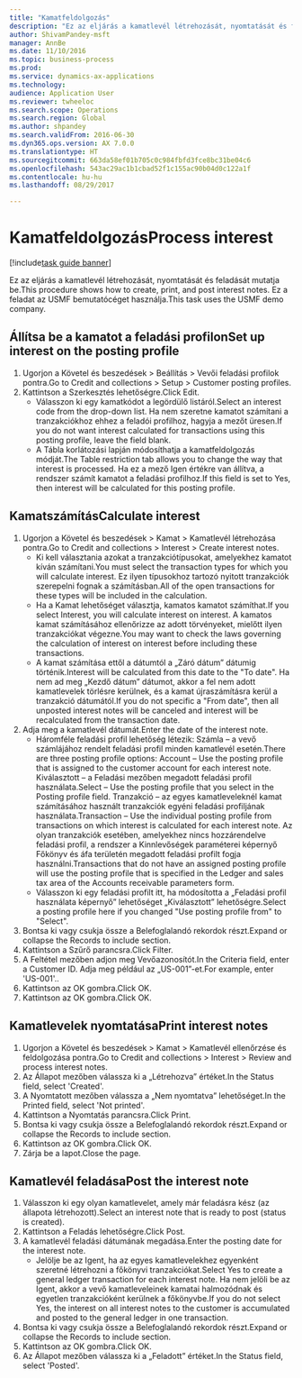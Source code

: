 ```yaml
--- 
title: "Kamatfeldolgozás"
description: "Ez az eljárás a kamatlevél létrehozását, nyomtatását és feladását mutatja be."
author: ShivamPandey-msft
manager: AnnBe
ms.date: 11/10/2016
ms.topic: business-process
ms.prod: 
ms.service: dynamics-ax-applications
ms.technology: 
audience: Application User
ms.reviewer: twheeloc
ms.search.scope: Operations
ms.search.region: Global
ms.author: shpandey
ms.search.validFrom: 2016-06-30
ms.dyn365.ops.version: AX 7.0.0
ms.translationtype: HT
ms.sourcegitcommit: 663da58ef01b705c0c984fbfd3fce8bc31be04c6
ms.openlocfilehash: 543ac29ac1b1cbad52f1c155ac90b04d0c122a1f
ms.contentlocale: hu-hu
ms.lasthandoff: 08/29/2017

---
```

# <a name="process-interest"></a><span data-ttu-id="0d42c-103">Kamatfeldolgozás</span><span class="sxs-lookup"><span data-stu-id="0d42c-103">Process interest</span></span>

[!include[task guide banner](../../includes/task-guide-banner.md)]

<span data-ttu-id="0d42c-104">Ez az eljárás a kamatlevél létrehozását, nyomtatását és feladását mutatja be.</span><span class="sxs-lookup"><span data-stu-id="0d42c-104">This procedure shows how to create, print, and post interest notes.</span></span> <span data-ttu-id="0d42c-105">Ez a feladat az USMF bemutatócéget használja.</span><span class="sxs-lookup"><span data-stu-id="0d42c-105">This task uses the USMF demo company.</span></span>


## <a name="set-up-interest-on-the-posting-profile"></a><span data-ttu-id="0d42c-106">Állítsa be a kamatot a feladási profilon</span><span class="sxs-lookup"><span data-stu-id="0d42c-106">Set up interest on the posting profile</span></span>
1. <span data-ttu-id="0d42c-107">Ugorjon a Követel és beszedések > Beállítás > Vevői feladási profilok pontra.</span><span class="sxs-lookup"><span data-stu-id="0d42c-107">Go to Credit and collections > Setup > Customer posting profiles.</span></span>
2. <span data-ttu-id="0d42c-108">Kattintson a Szerkesztés lehetőségre.</span><span class="sxs-lookup"><span data-stu-id="0d42c-108">Click Edit.</span></span>
    * <span data-ttu-id="0d42c-109">Válasszon ki egy kamatkódot a legördülő listáról.</span><span class="sxs-lookup"><span data-stu-id="0d42c-109">Select an interest code from the drop-down list.</span></span> <span data-ttu-id="0d42c-110">Ha nem szeretne kamatot számítani a tranzakciókhoz ehhez a feladói profilhoz, hagyja a mezőt üresen.</span><span class="sxs-lookup"><span data-stu-id="0d42c-110">If you do not want interest calculated for transactions using this posting profile, leave the field blank.</span></span>  
    * <span data-ttu-id="0d42c-111">A Tábla korlátozási lapján módosíthatja a kamatfeldolgozás módját.</span><span class="sxs-lookup"><span data-stu-id="0d42c-111">The Table restriction tab allows you to change the way that interest is processed.</span></span> <span data-ttu-id="0d42c-112">Ha ez a mező Igen értékre van állítva, a rendszer számít kamatot a feladási profilhoz.</span><span class="sxs-lookup"><span data-stu-id="0d42c-112">If this field is set to Yes, then interest will be calculated for this posting profile.</span></span>  

## <a name="calculate-interest"></a><span data-ttu-id="0d42c-113">Kamatszámítás</span><span class="sxs-lookup"><span data-stu-id="0d42c-113">Calculate interest</span></span>
1. <span data-ttu-id="0d42c-114">Ugorjon a Követel és beszedések > Kamat > Kamatlevél létrehozása pontra.</span><span class="sxs-lookup"><span data-stu-id="0d42c-114">Go to Credit and collections > Interest > Create interest notes.</span></span>
    * <span data-ttu-id="0d42c-115">Ki kell választania azokat a tranzakciótípusokat, amelyekhez kamatot kíván számítani.</span><span class="sxs-lookup"><span data-stu-id="0d42c-115">You must select the transaction types for which you will calculate interest.</span></span> <span data-ttu-id="0d42c-116">Ez ilyen típusokhoz tartozó nyitott tranzakciók szerepelni fognak a számításban.</span><span class="sxs-lookup"><span data-stu-id="0d42c-116">All of the open transactions for these types will be included in the calculation.</span></span>  
    * <span data-ttu-id="0d42c-117">Ha a Kamat lehetőséget választja, kamatos kamatot számíthat.</span><span class="sxs-lookup"><span data-stu-id="0d42c-117">If you select Interest, you will calculate interest on interest.</span></span> <span data-ttu-id="0d42c-118">A kamatos kamat számításához ellenőrizze az adott törvényeket, mielőtt ilyen tranzakciókat végezne.</span><span class="sxs-lookup"><span data-stu-id="0d42c-118">You may want to check the laws governing the calculation of interest on interest before including these transactions.</span></span>  
    * <span data-ttu-id="0d42c-119">A kamat számítása ettől a dátumtól a „Záró dátum” dátumig történik.</span><span class="sxs-lookup"><span data-stu-id="0d42c-119">Interest will be calculated from this date to the "To date".</span></span> <span data-ttu-id="0d42c-120">Ha nem ad meg „Kezdő dátum” dátumot, akkor a fel nem adott kamatlevelek törlésre kerülnek, és a kamat újraszámításra kerül a tranzakció dátumától.</span><span class="sxs-lookup"><span data-stu-id="0d42c-120">If you do not specific a "From date", then all unposted interest notes will be canceled and interest will be recalculated from the transaction date.</span></span>  
2. <span data-ttu-id="0d42c-121">Adja meg a kamatlevél dátumát.</span><span class="sxs-lookup"><span data-stu-id="0d42c-121">Enter the date of the interest note.</span></span>
    * <span data-ttu-id="0d42c-122">Háromféle feladási profil lehetőség létezik: Számla – a vevő számlájához rendelt feladási profil minden kamatlevél esetén.</span><span class="sxs-lookup"><span data-stu-id="0d42c-122">There are three posting profile options:   Account – Use the posting profile that is assigned to the customer account for each interest note.</span></span>   <span data-ttu-id="0d42c-123">Kiválasztott – a Feladási mezőben megadott feladási profil használata.</span><span class="sxs-lookup"><span data-stu-id="0d42c-123">Select – Use the posting profile that you select in the Posting profile field.</span></span>   <span data-ttu-id="0d42c-124">Tranzakció – az egyes kamatleveleknél kamat számításához használt tranzakciók egyéni feladási profiljának használata.</span><span class="sxs-lookup"><span data-stu-id="0d42c-124">Transaction – Use the individual posting profile from transactions on which interest is calculated for each interest note.</span></span> <span data-ttu-id="0d42c-125">Az olyan tranzakciók esetében, amelyekhez nincs hozzárendelve feladási profil, a rendszer a Kinnlevőségek paraméterei képernyő Főkönyv és áfa területén megadott feladási profilt fogja használni.</span><span class="sxs-lookup"><span data-stu-id="0d42c-125">Transactions that do not have an assigned posting profile will use the posting profile that is specified in the Ledger and sales tax area of the Accounts receivable parameters form.</span></span>  
    * <span data-ttu-id="0d42c-126">Válasszon ki egy feladási profilt itt, ha módosította a „Feladási profil használata képernyő” lehetőséget „Kiválasztott” lehetőségre.</span><span class="sxs-lookup"><span data-stu-id="0d42c-126">Select a posting profile here if you changed "Use posting profile from" to "Select".</span></span>  
3. <span data-ttu-id="0d42c-127">Bontsa ki vagy csukja össze a Belefoglalandó rekordok részt.</span><span class="sxs-lookup"><span data-stu-id="0d42c-127">Expand or collapse the Records to include section.</span></span>
4. <span data-ttu-id="0d42c-128">Kattintson a Szűrő parancsra.</span><span class="sxs-lookup"><span data-stu-id="0d42c-128">Click Filter.</span></span>
5. <span data-ttu-id="0d42c-129">A Feltétel mezőben adjon meg Vevőazonosítót.</span><span class="sxs-lookup"><span data-stu-id="0d42c-129">In the Criteria field, enter a Customer ID.</span></span> <span data-ttu-id="0d42c-130">Adja meg például az „US-001”-et.</span><span class="sxs-lookup"><span data-stu-id="0d42c-130">For example, enter 'US-001'..</span></span>
6. <span data-ttu-id="0d42c-131">Kattintson az OK gombra.</span><span class="sxs-lookup"><span data-stu-id="0d42c-131">Click OK.</span></span>
7. <span data-ttu-id="0d42c-132">Kattintson az OK gombra.</span><span class="sxs-lookup"><span data-stu-id="0d42c-132">Click OK.</span></span>

## <a name="print-interest-notes"></a><span data-ttu-id="0d42c-133">Kamatlevelek nyomtatása</span><span class="sxs-lookup"><span data-stu-id="0d42c-133">Print interest notes</span></span>
1. <span data-ttu-id="0d42c-134">Ugorjon a Követel és beszedések > Kamat > Kamatlevél ellenőrzése és feldolgozása pontra.</span><span class="sxs-lookup"><span data-stu-id="0d42c-134">Go to Credit and collections > Interest > Review and process interest notes.</span></span>
2. <span data-ttu-id="0d42c-135">Az Állapot mezőben válassza ki a „Létrehozva” értéket.</span><span class="sxs-lookup"><span data-stu-id="0d42c-135">In the Status field, select 'Created'.</span></span>
3. <span data-ttu-id="0d42c-136">A Nyomtatott mezőben válassza a „Nem nyomtatva” lehetőséget.</span><span class="sxs-lookup"><span data-stu-id="0d42c-136">In the Printed field, select 'Not printed'.</span></span>
4. <span data-ttu-id="0d42c-137">Kattintson a Nyomtatás parancsra.</span><span class="sxs-lookup"><span data-stu-id="0d42c-137">Click Print.</span></span>
5. <span data-ttu-id="0d42c-138">Bontsa ki vagy csukja össze a Belefoglalandó rekordok részt.</span><span class="sxs-lookup"><span data-stu-id="0d42c-138">Expand or collapse the Records to include section.</span></span>
6. <span data-ttu-id="0d42c-139">Kattintson az OK gombra.</span><span class="sxs-lookup"><span data-stu-id="0d42c-139">Click OK.</span></span>
7. <span data-ttu-id="0d42c-140">Zárja be a lapot.</span><span class="sxs-lookup"><span data-stu-id="0d42c-140">Close the page.</span></span>

## <a name="post-the-interest-note"></a><span data-ttu-id="0d42c-141">Kamatlevél feladása</span><span class="sxs-lookup"><span data-stu-id="0d42c-141">Post the interest note</span></span>
1. <span data-ttu-id="0d42c-142">Válasszon ki egy olyan kamatlevelet, amely már feladásra kész (az állapota létrehozott).</span><span class="sxs-lookup"><span data-stu-id="0d42c-142">Select an interest note that is ready to post (status is created).</span></span>
2. <span data-ttu-id="0d42c-143">Kattintson a Feladás lehetőségre.</span><span class="sxs-lookup"><span data-stu-id="0d42c-143">Click Post.</span></span>
3. <span data-ttu-id="0d42c-144">A kamatlevél feladási dátumának megadása.</span><span class="sxs-lookup"><span data-stu-id="0d42c-144">Enter the posting date for the interest note.</span></span>
    * <span data-ttu-id="0d42c-145">Jelölje be az Igent, ha az egyes kamatlevelekhez egyenként szeretné létrehozni a főkönyvi tranzakciókat.</span><span class="sxs-lookup"><span data-stu-id="0d42c-145">Select Yes to create a general ledger transaction for each interest note.</span></span>     <span data-ttu-id="0d42c-146">Ha nem jelöli be az Igent, akkor a vevő kamatleveleinek kamatai halmozódnak és egyetlen tranzakcióként kerülnek a főkönyvbe.</span><span class="sxs-lookup"><span data-stu-id="0d42c-146">If you do not select Yes, the interest on all interest notes to the customer is accumulated and posted to the general ledger in one transaction.</span></span>  
4. <span data-ttu-id="0d42c-147">Bontsa ki vagy csukja össze a Belefoglalandó rekordok részt.</span><span class="sxs-lookup"><span data-stu-id="0d42c-147">Expand or collapse the Records to include section.</span></span>
5. <span data-ttu-id="0d42c-148">Kattintson az OK gombra.</span><span class="sxs-lookup"><span data-stu-id="0d42c-148">Click OK.</span></span>
6. <span data-ttu-id="0d42c-149">Az Állapot mezőben válassza ki a „Feladott” értéket.</span><span class="sxs-lookup"><span data-stu-id="0d42c-149">In the Status field, select 'Posted'.</span></span>


